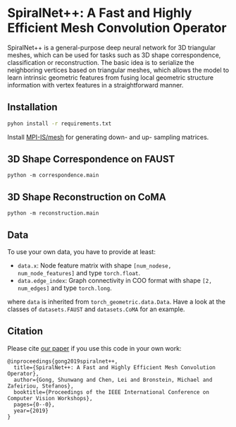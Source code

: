 # SpiralNet++: A Fast and Highly Efficient Mesh Convolution Operator

SpiralNet++ is a general-purpose deep neural network for 3D triangular meshes, which can be used for tasks such as 3D shape correspondence, classification or reconstruction. The basic idea is to serialize the neighboring vertices based on triangular meshes, which allows the model to learn intrinsic geometric features from fusing local geometric structure information with vertex features in a straightforward manner.

## Installation
```bash
pyhon install -r requirements.txt
```
Install [MPI-IS/mesh](https://github.com/MPI-IS/mesh) for generating down- and up- sampling matrices.

## 3D Shape Correspondence on FAUST
```
python -m correspondence.main
```

## 3D Shape Reconstruction on CoMA
```
python -m reconstruction.main
```

## Data
To use your own data, you have to provide at least:
- `data.x`: Node feature matrix with shape `[num_nodese, num_node_features]` and type `torch.float`.
- `data.edge_index`: Graph connectivity in COO format with shape `[2, num_edges]` and type `torch.long`.

where `data` is inherited from `torch_geometric.data.Data`. Have a look at the classes of `datasets.FAUST` and `datasets.CoMA` for an example.

## Citation
Please cite [our paper](https://arxiv.org/abs/1911.05856) if you use this code in your own work:
```
@inproceedings{gong2019spiralnet++,
  title={SpiralNet++: A Fast and Highly Efficient Mesh Convolution Operator},
  author={Gong, Shunwang and Chen, Lei and Bronstein, Michael and Zafeiriou, Stefanos},
  booktitle={Proceedings of the IEEE International Conference on Computer Vision Workshops},
  pages={0--0},
  year={2019}
}

